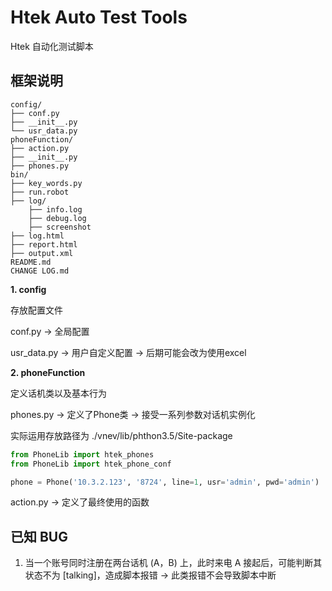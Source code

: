 # Htek Auto Test Tools

Htek 自动化测试脚本

## 框架说明
```
config/
├── conf.py
├── __init__.py
└── usr_data.py
phoneFunction/
├── action.py
├── __init__.py
├── phones.py
bin/
├── key_words.py
├── run.robot
├── log/
    ├── info.log
    ├── debug.log
    ├── screenshot
├── log.html
├── report.html
├── output.xml
README.md
CHANGE LOG.md
```

**1. config**

存放配置文件

conf.py -> 全局配置

usr_data.py -> 用户自定义配置 -> 后期可能会改为使用excel

**2. phoneFunction**

定义话机类以及基本行为

phones.py -> 定义了Phone类 -> 接受一系列参数对话机实例化

实际运用存放路径为
./vnev/lib/phthon3.5/Site-package
```python
from PhoneLib import htek_phones
from PhoneLib import htek_phone_conf

phone = Phone('10.3.2.123', '8724', line=1, usr='admin', pwd='admin')
```

action.py -> 定义了最终使用的函数

## 已知 BUG

1. 当一个账号同时注册在两台话机 (A，B) 上，此时来电 A 接起后，可能判断其状态不为 [talking]，造成脚本报错 -> 此类报错不会导致脚本中断